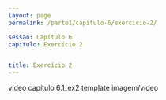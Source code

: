 ```yaml
---
layout: page
permalink: /parte1/capitulo-6/exercicio-2/

sessao: Capítulo 6
capitulo: Exercício 2


title: Exercício 2
---
```


video capítulo 6.1_ex2
template imagem/vídeo
